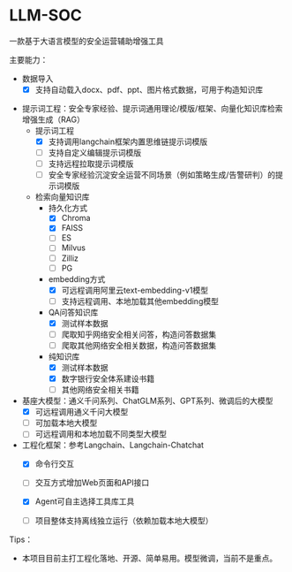 # LLM-SOC

一款基于大语言模型的安全运营辅助增强工具

主要能力：

* 数据导入
  - [x] 支持自动载入docx、pdf、ppt、图片格式数据，可用于构造知识库

- 提示词工程：安全专家经验、提示词通用理论/模版/框架、向量化知识库检索增强生成（RAG）
  - 提示词工程
    - [x] 支持调用langchain框架内置思维链提示词模版
    - [ ] 支持自定义编辑提示词模版
    - [ ] 支持远程拉取提示词模版
    - [ ] 安全专家经验沉淀安全运营不同场景（例如策略生成/告警研判）的提示词模版
  - 检索向量知识库
    - 持久化方式
      - [x] Chroma
      - [x] FAISS
      - [ ] ES
      - [ ] Milvus
      - [ ] Zilliz
      - [ ] PG
    - embedding方式
      - [x] 可远程调用阿里云text-embedding-v1模型
      - [ ] 支持远程调用、本地加载其他embedding模型
    - QA问答知识库
      - [x] 测试样本数据
      - [ ] 爬取知乎网络安全相关问答，构造问答数据集
      - [ ] 爬取其他网络安全相关数据，构造问答数据集
    - 纯知识库
      - [x] 测试样本数据
      - [x] 数字银行安全体系建设书籍
      - [ ] 其他网络安全相关书籍
- 基座大模型：通义千问系列、ChatGLM系列、GPT系列、微调后的大模型
  - [x] 可远程调用通义千问大模型
  - [ ] 可加载本地大模型
  - [ ] 可远程调用和本地加载不同类型大模型
- 工程化框架：参考Langchain、Langchain-Chatchat
  - [x] 命令行交互
  - [ ] 交互方式增加Web页面和API接口
  - [x] Agent可自主选择工具库工具
  - [ ] 项目整体支持离线独立运行（依赖加载本地大模型） 



Tips：

- 本项目目前主打工程化落地、开源、简单易用。模型微调，当前不是重点。
